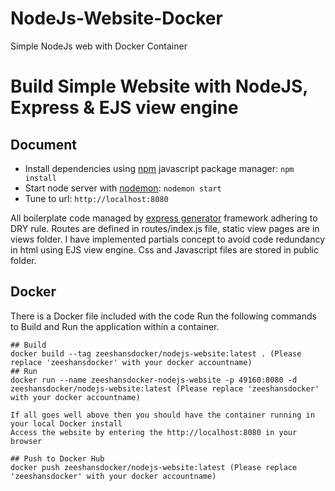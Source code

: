 # NodeJs-Website-Docker
Simple NodeJs web with Docker Container
# Build Simple Website with NodeJS, Express & EJS view engine

## Document
* Install dependencies using [npm](https://www.npmjs.com/) javascript package manager: ``` npm install ```
* Start node server with [nodemon](https://nodemon.io/): ``` nodemon start ```
* Tune to url: ``` http://localhost:8080 ```

All boilerplate code managed by [express generator](https://expressjs.com/en/starter/generator.html) framework adhering to DRY rule. Routes are defined in routes/index.js file, static view pages are in views folder. I have implemented partials concept to avoid code redundancy in html using EJS view engine. Css and Javascript files are stored in public folder. 

## Docker

There is a Docker file included with the code
Run the following commands to Build and Run the application within a container.

    ## Build
    docker build --tag zeeshansdocker/nodejs-website:latest . (Please replace 'zeeshansdocker' with your docker accountname)
    ## Run
    docker run --name zeeshansdocker-nodejs-website -p 49160:8080 -d zeeshansdocker/nodejs-website:latest (Please replace 'zeeshansdocker' with your docker accountname)
    
    If all goes well above then you should have the container running in your local Docker install
    Access the website by entering the http://localhost:8080 in your browser
    
    ## Push to Docker Hub
    docker push zeeshansdocker/nodejs-website:latest (Please replace 'zeeshansdocker' with your docker accountname)




